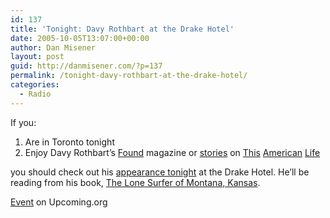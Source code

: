```yaml
---
id: 137
title: 'Tonight: Davy Rothbart at the Drake Hotel'
date: 2005-10-05T13:07:00+00:00
author: Dan Misener
layout: post
guid: http://danmisener.com/?p=137
permalink: /tonight-davy-rothbart-at-the-drake-hotel/
categories:
  - Radio
---
```

If you:

  1. Are in Toronto tonight
  2. Enjoy Davy Rothbart&#8217;s [Found](http://www.foundmagazine.com) magazine or [stories](http://207.70.82.73/pages/descriptions/02/212.html) on [This](http://207.70.82.73/pages/descriptions/04/262.html) [American](http://207.70.82.73/pages/descriptions/01/184.html) [Life](http://207.70.82.73/pages/descriptions/03/239.html)

you should check out his [appearance tonight](http://www.thedrakehotel.ca/happenings/2005/October/Oct_05_2731.asp) at the Drake Hotel. He&#8217;ll be reading from his book, [The Lone Surfer of Montana, Kansas](http://www.amazon.ca/exec/obidos/ASIN/0743263057/qid%3D1128531994/701-4259687-8887553).

[Event](http://upcoming.org/event/34160) on Upcoming.org